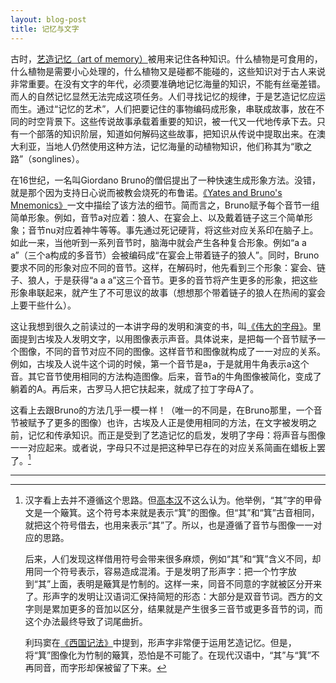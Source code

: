 ```yaml
---
layout: blog-post
title: 记忆与文字
---
```


古时，[艺造记忆（art of memory）](https://book.douban.com/subject/27612602/)被用来记住各种知识。什么植物是可食用的，什么植物是需要小心处理的，什么植物又是碰都不能碰的，这些知识对于古人来说非常重要。在没有文字的年代，必须要准确地记忆海量的知识，不能有丝毫差错。而人的自然记忆显然无法完成这项任务。人们寻找记忆的规律，于是艺造记忆应运而生。通过“记忆的艺术”，人们把要记住的事物编码成形象，串联成故事，放在不同的时空背景下。这些传说故事承载着重要的知识，被一代又一代地传承下去。只有一个部落的知识阶层，知道如何解码这些故事，把知识从传说中提取出来。在澳大利亚，当地人仍然使用这种方法，记忆海量的动植物知识，他们称其为“歌之路”（songlines）。

在16世纪，一名叫Giordano Bruno的僧侣提出了一种快速生成形象方法。没错，就是那个因为支持日心说而被教会烧死的布鲁诺。[《Yates and Bruno's Mnemonics》](https://warburg.sas.ac.uk/research-projects/archived-research-projects/giordano-bruno/yates-and-brunos-mnemonics)一文中描绘了该方法的细节。简而言之，Bruno赋予每个音节一组简单形象。例如，音节a对应着：狼人、在宴会上、以及戴着链子这三个简单形象；音节nu对应着神牛等等。事先通过死记硬背，将这些对应关系印在脑子上。如此一来，当他听到一系列音节时，脑海中就会产生各种复合形象。例如“a a a”（三个a构成的多音节）会被编码成“在宴会上带着链子的狼人”。同时，Bruno要求不同的形象对应不同的音节。这样，在解码时，他先看到三个形象：宴会、链子、狼人，于是获得“a a a”这三个音节。更多的音节将产生更多的形象，把这些形象串联起来，就产生了不可思议的故事（想想那个带着链子的狼人在热闹的宴会上要干些什么）。

这让我想到很久之前读过的一本讲字母的发明和演变的书，叫[《伟大的字母》](https://book.douban.com/subject/3191838/)。里面提到古埃及人发明文字，以用图像表示声音。具体说来，是把每一个音节赋予一个图像，不同的音节对应不同的图像。这样音节和图像就构成了一一对应的关系。例如，古埃及人说牛这个词的时候，第一个音节是a，于是就用牛角表示a这个音。其它音节使用相同的方法构造图像。后来，音节a的牛角图像被简化，变成了躺着的A。再后来，古罗马人把它扶起来，就成了拉丁字母A了。

这看上去跟Bruno的方法几乎一模一样！（唯一的不同是，在Bruno那里，一个音节被赋予了更多的图像）也许，古埃及人正是使用相同的方法，在文字被发明之前，记忆和传承知识。而正是受到了艺造记忆的启发，发明了字母：将声音与图像一一对应起来。或者说，字母只不过是把这种早已存在的对应关系简画在蜡板上罢了。[^chinese-character]

  [^chinese-character]: 汉字看上去并不遵循这个思路。但[高本汉](https://book.douban.com/subject/4856930/)不这么认为。他举例，“其”字的甲骨文是一个簸箕。这个符号本来就是表示“箕”的图像。但“其”和“箕”古音相同，就把这个符号借去，也用来表示“其”了。所以，也是遵循了音节与图像一一对应的思路。

    后来，人们发现这样借用符号会带来很多麻烦，例如“其”和“箕”含义不同，却用同一个符号表示，容易造成混淆。于是发明了形声字：把一个竹字放到“其”上面，表明是簸箕是竹制的。这样一来，同音不同意的字就被区分开来了。形声字的发明让汉语词汇保持简短的形态：大部分是双音节词。西方的文字则是累加更多的音加以区分，结果就是产生很多三音节或更多音节的词，而这个办法最终导致了词尾曲折。

    利玛窦在[《西国记法》](https://ctext.org/wiki.pl?if=gb&res=3106342)中提到，形声字非常便于运用艺造记忆。但是，将“箕”图像化为竹制的簸箕，恐怕是不可能了。在现代汉语中，“其”与“箕”不再同音，而字形却保被留了下来。

---
